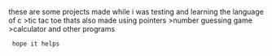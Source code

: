 these are some projects made while i was testing and learning the language of c 
     >tic tac toe thats also made using pointers
     >number guessing game 
     >calculator and other programs


     hope it helps
     
